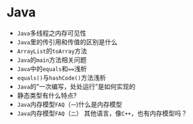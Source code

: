 # Java
* `Java`多线程之内存可见性
* `Java`里的传引用和传值的区别是什么
* `ArrayList`的`toArray`方法
* `Java`的`main`方法相关问题
* `Java`中的`equals`和`==`浅析
* `equals()`与`hashCode()`方法浅析
* `Java`的”一次编写，处处运行”是如何实现的
* 静态类型有什么特点?
* `Java`内存模型`FAQ`（`一`)什么是内存模型
* `Java`内存模型`FAQ`（`二`） 其他语言，像`C++`，也有内存模型吗？
